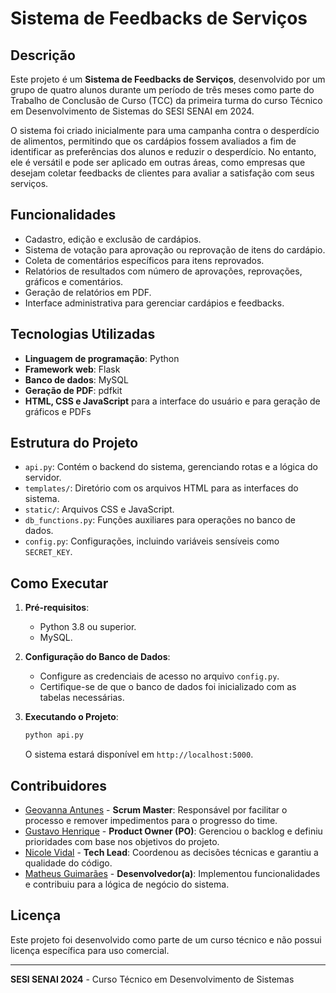 # Sistema de Feedbacks de Serviços

## Descrição
Este projeto é um **Sistema de Feedbacks de Serviços**, desenvolvido por um grupo de quatro alunos durante um período de três meses como parte do Trabalho de Conclusão de Curso (TCC) da primeira turma do curso Técnico em Desenvolvimento de Sistemas do SESI SENAI em 2024.

O sistema foi criado inicialmente para uma campanha contra o desperdício de alimentos, permitindo que os cardápios fossem avaliados a fim de identificar as preferências dos alunos e reduzir o desperdício. No entanto, ele é versátil e pode ser aplicado em outras áreas, como empresas que desejam coletar feedbacks de clientes para avaliar a satisfação com seus serviços.

## Funcionalidades
- Cadastro, edição e exclusão de cardápios.
- Sistema de votação para aprovação ou reprovação de itens do cardápio.
- Coleta de comentários específicos para itens reprovados.
- Relatórios de resultados com número de aprovações, reprovações, gráficos e comentários.
- Geração de relatórios em PDF.
- Interface administrativa para gerenciar cardápios e feedbacks.

## Tecnologias Utilizadas
- **Linguagem de programação**: Python
- **Framework web**: Flask
- **Banco de dados**: MySQL
- **Geração de PDF**: pdfkit
- **HTML, CSS e JavaScript** para a interface do usuário e para geração de gráficos e PDFs

## Estrutura do Projeto
- `api.py`: Contém o backend do sistema, gerenciando rotas e a lógica do servidor.
- `templates/`: Diretório com os arquivos HTML para as interfaces do sistema.
- `static/`: Arquivos CSS e JavaScript.
- `db_functions.py`: Funções auxiliares para operações no banco de dados.
- `config.py`: Configurações, incluindo variáveis sensíveis como `SECRET_KEY`.

## Como Executar
1. **Pré-requisitos**:
   - Python 3.8 ou superior.
   - MySQL.

2. **Configuração do Banco de Dados**:
   - Configure as credenciais de acesso no arquivo `config.py`.
   - Certifique-se de que o banco de dados foi inicializado com as tabelas necessárias.

3. **Executando o Projeto**:
   ```bash
   python api.py
   ```
   O sistema estará disponível em `http://localhost:5000`.

## Contribuidores
- [Geovanna Antunes](https://github.com/geovanninhaA) - **Scrum Master**: Responsável por facilitar o processo e remover impedimentos para o progresso do time.
- [Gustavo Henrique](https://github.com/GustaDev07) - **Product Owner (PO)**: Gerenciou o backlog e definiu prioridades com base nos objetivos do projeto.
- [Nicole Vidal](https://github.com/ni-vis) - **Tech Lead**: Coordenou as decisões técnicas e garantiu a qualidade do código.
- [Matheus Guimarães](https://github.com/MTheuzin) - **Desenvolvedor(a)**: Implementou funcionalidades e contribuiu para a lógica de negócio do sistema.

## Licença
Este projeto foi desenvolvido como parte de um curso técnico e não possui licença específica para uso comercial.

---

**SESI SENAI 2024** - Curso Técnico em Desenvolvimento de Sistemas
